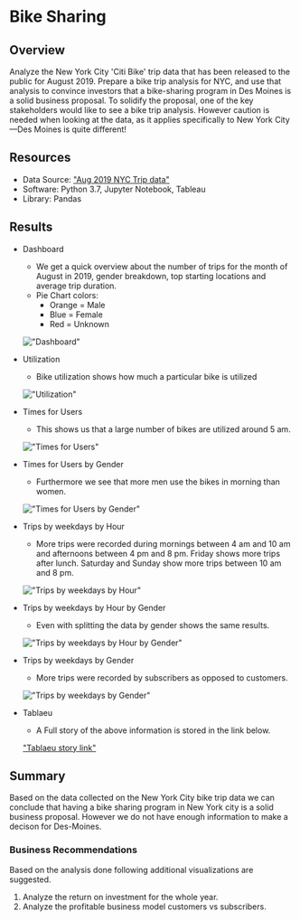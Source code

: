 # Bike Sharing

## Overview
Analyze the New York City 'Citi Bike' trip data that has been released to the public for August 2019. Prepare a bike trip analysis for NYC, and use that analysis to convince investors that a bike-sharing program in Des Moines is a solid business proposal. To solidify the proposal, one of the key stakeholders would like to see a bike trip analysis. However caution is needed when looking at the data, as it applies specifically to New York City—Des Moines is quite different!


## Resources
- Data Source: ["Aug 2019 NYC Trip data"](https://s3.amazonaws.com/tripdata/index.html)
- Software: Python 3.7, Jupyter Notebook, Tableau 
- Library: Pandas


## Results

- Dashboard
  - We get a quick overview about the number of trips for the month of August in 2019, gender breakdown, top starting locations and average trip duration.
  - Pie Chart colors:
    - Orange = Male
    - Blue   = Female
    - Red    = Unknown
  
  !["Dashboard"](./resources/dashboard.png "NYC story dashboard")
  
  
- Utilization
  - Bike utilization shows how much a particular bike is utilized
  
  !["Utilization"](./resources/bike_utilization.png "Bike Utilization")
  
  
- Times for Users
  - This shows us that a large number of bikes are utilized around 5 am.
  
  !["Times for Users"](./resources/checkout_times_for_users.png "Times for Users")
  
  
- Times for Users by Gender
  - Furthermore we see that more men use the bikes in morning than women.
  
  !["Times for Users by Gender"](./resources/checkout_times_for_users_by_gender.png "Times for Users by Gender")
  
  
- Trips by weekdays by Hour
  - More trips were recorded during mornings between 4 am and 10 am and afternoons between 4 pm and 8 pm. Friday shows more trips after lunch. Saturday and Sunday show more trips between 10 am and 8 pm.
  
  !["Trips by weekdays by Hour"](./resources/trips_by_weekdays_by_hour.png "Trips by weekdays by Hour")
  
  
- Trips by weekdays by Hour by Gender
  - Even with splitting the data by gender shows the same results.
  
  !["Trips by weekdays by Hour by Gender"](./resources/trips_by_weekdays_by_hour_by_gender.png "Trips by weekdays by Hour by Gender")
  
  
- Trips by weekdays by Gender
  - More trips were recorded by subscribers as opposed to customers.
  
  !["Trips by weekdays by Gender"](./resources/trips_by_weekdays_by_gender.png "Trips by weekdays by Gender")
  
  
- Tablaeu
  - A Full story of the above information is stored in the link below.
  
  ["Tablaeu story link"](https://public.tableau.com/profile/subbarao.bellamkonda#!/vizhome/Module14ChallengeSBB/NYCStory?publish=yes)


## Summary
Based on the data collected on the New York City bike trip data we can conclude that having a bike sharing program in New York city is a solid business proposal. However we do not have enough information to make a decison for Des-Moines. 

### Business Recommendations 
Based on the analysis done following additional visualizations are suggested.
 1. Analyze the return on investment for the whole year.
 2. Analyze the profitable business model customers vs subscribers.
 
